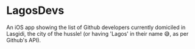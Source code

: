 # LagosDevs
An iOS app showing the list of Github developers currently domiciled in Lasgidi, the city of the hussle! (or having 'Lagos' in their name 😅, as per Github's API).
